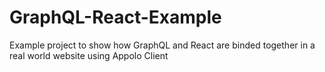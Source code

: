 # GraphQL-React-Example
Example project to show how GraphQL and React are binded together in a real world website using Appolo Client
